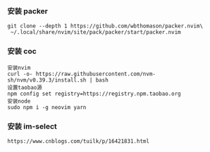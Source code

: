 ### 安装 packer

```
git clone --depth 1 https://github.com/wbthomason/packer.nvim\
 ~/.local/share/nvim/site/pack/packer/start/packer.nvim
```

### 安装 coc

```
安装nvim
curl -o- https://raw.githubusercontent.com/nvm-sh/nvm/v0.39.3/install.sh | bash
设置taobao源
npm config set registry=https://registry.npm.taobao.org
安装node
sudo npm i -g neovim yarn
```

### 安装 im-select

```
https://www.cnblogs.com/tuilk/p/16421831.html
```
